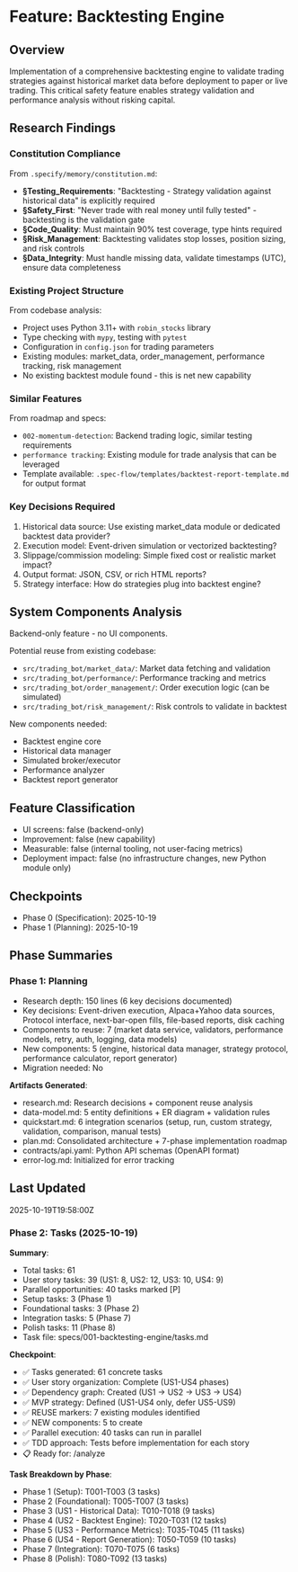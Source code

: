 # Feature: Backtesting Engine

## Overview
Implementation of a comprehensive backtesting engine to validate trading strategies against historical market data before deployment to paper or live trading. This critical safety feature enables strategy validation and performance analysis without risking capital.

## Research Findings

### Constitution Compliance
From `.specify/memory/constitution.md`:
- **§Testing_Requirements**: "Backtesting - Strategy validation against historical data" is explicitly required
- **§Safety_First**: "Never trade with real money until fully tested" - backtesting is the validation gate
- **§Code_Quality**: Must maintain 90% test coverage, type hints required
- **§Risk_Management**: Backtesting validates stop losses, position sizing, and risk controls
- **§Data_Integrity**: Must handle missing data, validate timestamps (UTC), ensure data completeness

### Existing Project Structure
From codebase analysis:
- Project uses Python 3.11+ with `robin_stocks` library
- Type checking with `mypy`, testing with `pytest`
- Configuration in `config.json` for trading parameters
- Existing modules: market_data, order_management, performance tracking, risk management
- No existing backtest module found - this is net new capability

### Similar Features
From roadmap and specs:
- `002-momentum-detection`: Backend trading logic, similar testing requirements
- `performance tracking`: Existing module for trade analysis that can be leveraged
- Template available: `.spec-flow/templates/backtest-report-template.md` for output format

### Key Decisions Required
1. Historical data source: Use existing market_data module or dedicated backtest data provider?
2. Execution model: Event-driven simulation or vectorized backtesting?
3. Slippage/commission modeling: Simple fixed cost or realistic market impact?
4. Output format: JSON, CSV, or rich HTML reports?
5. Strategy interface: How do strategies plug into backtest engine?

## System Components Analysis
Backend-only feature - no UI components.

Potential reuse from existing codebase:
- `src/trading_bot/market_data/`: Market data fetching and validation
- `src/trading_bot/performance/`: Performance tracking and metrics
- `src/trading_bot/order_management/`: Order execution logic (can be simulated)
- `src/trading_bot/risk_management/`: Risk controls to validate in backtest

New components needed:
- Backtest engine core
- Historical data manager
- Simulated broker/executor
- Performance analyzer
- Backtest report generator

## Feature Classification
- UI screens: false (backend-only)
- Improvement: false (new capability)
- Measurable: false (internal tooling, not user-facing metrics)
- Deployment impact: false (no infrastructure changes, new Python module only)

## Checkpoints
- Phase 0 (Specification): 2025-10-19
- Phase 1 (Planning): 2025-10-19

## Phase Summaries

### Phase 1: Planning
- Research depth: 150 lines (6 key decisions documented)
- Key decisions: Event-driven execution, Alpaca+Yahoo data sources, Protocol interface, next-bar-open fills, file-based reports, disk caching
- Components to reuse: 7 (market data service, validators, performance models, retry, auth, logging, data models)
- New components: 5 (engine, historical data manager, strategy protocol, performance calculator, report generator)
- Migration needed: No

**Artifacts Generated**:
- research.md: Research decisions + component reuse analysis
- data-model.md: 5 entity definitions + ER diagram + validation rules
- quickstart.md: 6 integration scenarios (setup, run, custom strategy, validation, comparison, manual tests)
- plan.md: Consolidated architecture + 7-phase implementation roadmap
- contracts/api.yaml: Python API schemas (OpenAPI format)
- error-log.md: Initialized for error tracking

## Last Updated
2025-10-19T19:58:00Z

### Phase 2: Tasks (2025-10-19)

**Summary**:
- Total tasks: 61
- User story tasks: 39 (US1: 8, US2: 12, US3: 10, US4: 9)
- Parallel opportunities: 40 tasks marked [P]
- Setup tasks: 3 (Phase 1)
- Foundational tasks: 3 (Phase 2)
- Integration tasks: 5 (Phase 7)
- Polish tasks: 11 (Phase 8)
- Task file: specs/001-backtesting-engine/tasks.md

**Checkpoint**:
- ✅ Tasks generated: 61 concrete tasks
- ✅ User story organization: Complete (US1-US4 phases)
- ✅ Dependency graph: Created (US1 → US2 → US3 → US4)
- ✅ MVP strategy: Defined (US1-US4 only, defer US5-US9)
- ✅ REUSE markers: 7 existing modules identified
- ✅ NEW components: 5 to create
- ✅ Parallel execution: 40 tasks can run in parallel
- ✅ TDD approach: Tests before implementation for each story
- 📋 Ready for: /analyze

**Task Breakdown by Phase**:
- Phase 1 (Setup): T001-T003 (3 tasks)
- Phase 2 (Foundational): T005-T007 (3 tasks)
- Phase 3 (US1 - Historical Data): T010-T018 (9 tasks)
- Phase 4 (US2 - Backtest Engine): T020-T031 (12 tasks)
- Phase 5 (US3 - Performance Metrics): T035-T045 (11 tasks)
- Phase 6 (US4 - Report Generation): T050-T059 (10 tasks)
- Phase 7 (Integration): T070-T075 (6 tasks)
- Phase 8 (Polish): T080-T092 (13 tasks)
